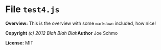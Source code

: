 # File `test4.js`


**Overview:** This is the overview with some `markdown` included, how nice!



**Copyright** *(c) 2012 Blah Blah Blah***Author** Joe Schmo

**License:** MIT 



